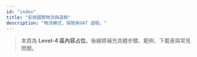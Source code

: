 ```yaml
---
id: "index"
title: "安排國際物流與退稅"
description: "物流模式、保險與VAT 退稅。"
---
```


> 本頁為 **Level-4 區內容占位**。後續將補充具體步驟、範例、下載表與常見問題。

